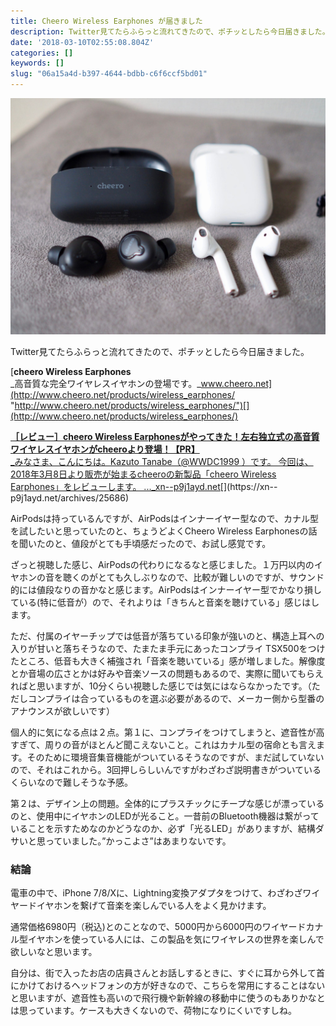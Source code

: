 ```yaml
---
title: Cheero Wireless Earphones が届きました
description: Twitter見てたらふらっと流れてきたので、ポチッとしたら今日届きました。
date: '2018-03-10T02:55:08.804Z'
categories: []
keywords: []
slug: "06a15a4d-b397-4644-bdbb-c6f6ccf5bd01"
---
```

![](1__Dft9KHhijw__bUXPReE__cKw.jpeg)

Twitter見てたらふらっと流れてきたので、ポチッとしたら今日届きました。

[**cheero Wireless Earphones**  
_高音質な完全ワイヤレスイヤホンの登場です。_www.cheero.net](http://www.cheero.net/products/wireless_earphones/ "http://www.cheero.net/products/wireless_earphones/")[](http://www.cheero.net/products/wireless_earphones/)

[**［レビュー］cheero Wireless Earphonesがやってきた！左右独立式の高音質ワイヤレスイヤホンがcheeroより登場！【PR】**  
_みなさま、こんにちは。Kazuto Tanabe（@WWDC1999 ）です。 今回は、2018年3月8日より販売が始まるcheeroの新製品「cheero Wireless Earphones」をレビューします。 ..._xn--p9j1ayd.net](https://xn--p9j1ayd.net/archives/25686 "https://xn--p9j1ayd.net/archives/25686")[](https://xn--p9j1ayd.net/archives/25686)

AirPodsは持っているんですが、AirPodsはインナーイヤー型なので、カナル型を試したいと思っていたのと、ちょうどよくCheero Wireless Earphonesの話を聞いたのと、値段がとても手頃感だったので、お試し感覚です。

ざっと視聴した感じ、AirPodsの代わりになるなと感じました。１万円以内のイヤホンの音を聴くのがとても久しぶりなので、比較が難しいのですが、サウンド的には値段なりの音かなと感じます。AirPodsはインナーイヤー型でかなり損している(特に低音が）ので、それよりは「きちんと音楽を聴けている」感じはします。

ただ、付属のイヤーチップでは低音が落ちている印象が強いのと、構造上耳への入りが甘いと落ちそうなので、たまたま手元にあったコンプライ TSX500をつけたところ、低音も大きく補強され「音楽を聴いている」感が増しました。解像度とか音場の広さとかは好みや音楽ソースの問題もあるので、実際に聞いてもらえればと思いますが、10分くらい視聴した感じでは気にはならなかったです。（ただしコンプライは合っているものを選ぶ必要があるので、メーカー側から型番のアナウンスが欲しいです）

個人的に気になる点は２点。第１に、コンプライをつけてしまうと、遮音性が高すぎて、周りの音がほとんど聞こえないこと。これはカナル型の宿命とも言えます。そのために環境音集音機能がついているそうなのですが、まだ試していないので、それはこれから。3回押しらしいんですがわざわざ説明書きがついているくらいなので難しそうな予感。

第２は、デザイン上の問題。全体的にプラスチックにチープな感じが漂っているのと、使用中にイヤホンのLEDが光ること。一昔前のBluetooth機器は繋がっていることを示すためなのかどうなのか、必ず「光るLED」がありますが、結構ダサいと思っていました。”かっこよさ”はあまりないです。

### 結論

電車の中で、iPhone 7/8/Xに、Lightning変換アダプタをつけて、わざわざワイヤードイヤホンを繋げて音楽を楽しんでいる人をよく見かけます。

通常価格6980円（税込)とのことなので、5000円から6000円のワイヤードカナル型イヤホンを使っている人には、この製品を気にワイヤレスの世界を楽しんで欲しいなと思います。

自分は、街で入ったお店の店員さんとお話しするときに、すぐに耳から外して首にかけておけるヘッドフォンの方が好きなので、こちらを常用にすることはないと思いますが、遮音性も高いので飛行機や新幹線の移動中に使うのもありかなとは思っています。ケースも大きくないので、荷物になりにくいですしね。